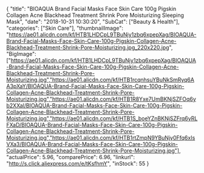 {
	"title": "BIOAQUA Brand Facial Masks Face Skin Care 100g Pigskin Collagen Acne Blackhead Treatment Shrink Pore Moisturizing Sleeping Mask",
	"date": "2018-10-31 10:30:20",
	"SubCat": ["Beauty & Health"],
	"categories": ["Skin Care"],
	"thumbnailImage": "https://ae01.alicdn.com/kf/HTB1LHDCpL9TBuNjy1zbq6xpepXag/BIOAQUA-Brand-Facial-Masks-Face-Skin-Care-100g-Pigskin-Collagen-Acne-Blackhead-Treatment-Shrink-Pore-Moisturizing.jpg_220x220.jpg",
	"BigImage": ["https://ae01.alicdn.com/kf/HTB1LHDCpL9TBuNjy1zbq6xpepXag/BIOAQUA-Brand-Facial-Masks-Face-Skin-Care-100g-Pigskin-Collagen-Acne-Blackhead-Treatment-Shrink-Pore-Moisturizing.jpg","https://ae01.alicdn.com/kf/HTB1rcqnhsuYBuNkSmRyq6AA3pXaY/BIOAQUA-Brand-Facial-Masks-Face-Skin-Care-100g-Pigskin-Collagen-Acne-Blackhead-Treatment-Shrink-Pore-Moisturizing.jpg","https://ae01.alicdn.com/kf/HTB1R8Yxe7UmBKNjSZFOq6yb2XXal/BIOAQUA-Brand-Facial-Masks-Face-Skin-Care-100g-Pigskin-Collagen-Acne-Blackhead-Treatment-Shrink-Pore-Moisturizing.jpg","https://ae01.alicdn.com/kf/HTB1S_boeYZnBKNjSZFrq6yRLFXaD/BIOAQUA-Brand-Facial-Masks-Face-Skin-Care-100g-Pigskin-Collagen-Acne-Blackhead-Treatment-Shrink-Pore-Moisturizing.jpg","https://ae01.alicdn.com/kf/HTB1rtZmpN9YBuNjy0Ffq6xIsVXa3/BIOAQUA-Brand-Facial-Masks-Face-Skin-Care-100g-Pigskin-Collagen-Acne-Blackhead-Treatment-Shrink-Pore-Moisturizing.jpg"],
	"actualPrice": 5.96,
	"comparePrice": 6.96,
	"linkurl": "http://s.click.aliexpress.com/e/tKsfhmY",
	"inStock": 55
}

